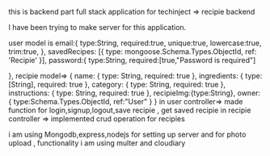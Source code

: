 this is backend part full stack application for techinject => recipie backend

I have been trying to make server for this application.

user model is
email:{ type:String, required:true, unique:true, lowercase:true, trim:true, }, savedRecipes: [{ type: mongoose.Schema.Types.ObjectId, ref: 'Recipie' }], password:{ type:String, required:[true,"Password is required"]

 },
recipie model=> { name: { type: String, required: true }, ingredients: { type: [String], required: true }, category: { type: String, required: true }, instructions: { type: String, required: true }, recipieImg:{type:String}, owner:{ type:Schema.Types.ObjectId, ref:"User" } } in user controller=> made function for login,signup,logout,save recipie , get saved recipie in recipie controller => implemented crud operation for recipies

i am using Mongodb,express,nodejs for setting up server and for photo upload , functionality i am using multer and cloudiary
